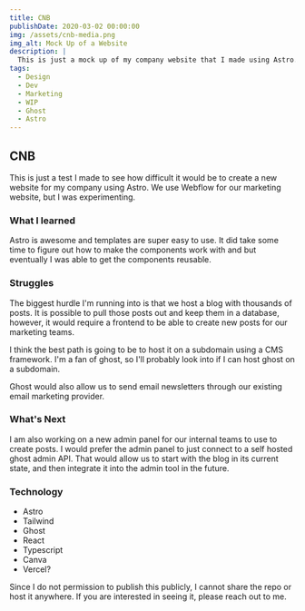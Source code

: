 ```yaml
---
title: CNB
publishDate: 2020-03-02 00:00:00
img: /assets/cnb-media.png
img_alt: Mock Up of a Website
description: |
  This is just a mock up of my company website that I made using Astro.
tags:
  - Design
  - Dev
  - Marketing
  - WIP
  - Ghost
  - Astro
---
```


## CNB

This is just a test I made to see how difficult it would be to 
create a new website for my company using Astro. We use Webflow for our marketing website, but I was experimenting. 

### What I learned

Astro is awesome and templates are super easy to use. It did take some time to figure out how to make the components work with <slots> and <fragments> but eventually I was able to get the components reusable. 

### Struggles

The biggest hurdle I'm running into is that we host a blog with thousands of posts. It is possible to pull those posts out and keep them in a database, however, it would require a frontend to be able to create new posts for our marketing teams. 

I think the best path is going to be to host it on a subdomain using a CMS framework. I'm a fan of ghost, so I'll probably look into if I can host ghost on a subdomain. 

Ghost would also allow us to send email newsletters through our existing email marketing provider. 

### What's Next

I am also working on a new admin panel for our internal teams to use to create posts. I would prefer the admin panel to just connect to a self hosted ghost admin API. That would allow us to start with the blog in its current state, and then integrate it into the admin tool in the future. 

### Technology

- Astro
- Tailwind
- Ghost
- React
- Typescript
- Canva
- Vercel?

Since I do not permission to publish this publicly, I cannot share the repo or host it anywhere. If you are interested in seeing it, please reach out to me.

